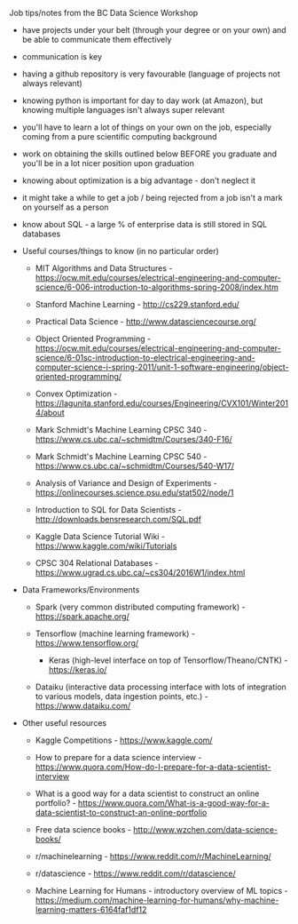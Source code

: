 Job tips/notes from the BC Data Science Workshop

- have projects under your belt (through your degree or on your own) and be able to communicate them effectively
- communication is key
- having a github repository is very favourable (language of projects not always relevant)
- knowing python is important for day to day work (at Amazon), but knowing multiple languages isn't always super relevant
- you'll have to learn a lot of things on your own on the job, especially coming from a pure scientific computing background
- work on obtaining the skills outlined below BEFORE you graduate and you'll be in a lot nicer position upon graduation
- knowing about optimization is a big advantage - don't neglect it
- it might take a while to get a job / being rejected from a job isn't a mark on yourself as a person
- know about SQL - a large % of enterprise data is still stored in SQL databases

- Useful courses/things to know (in no particular order)
   - MIT Algorithms and Data Structures - https://ocw.mit.edu/courses/electrical-engineering-and-computer-science/6-006-introduction-to-algorithms-spring-2008/index.htm

   - Stanford Machine Learning - http://cs229.stanford.edu/

   - Practical Data Science - http://www.datasciencecourse.org/

   - Object Oriented Programming - https://ocw.mit.edu/courses/electrical-engineering-and-computer-science/6-01sc-introduction-to-electrical-engineering-and-computer-science-i-spring-2011/unit-1-software-engineering/object-oriented-programming/

   - Convex Optimization - https://lagunita.stanford.edu/courses/Engineering/CVX101/Winter2014/about

   - Mark Schmidt's Machine Learning CPSC 340 - https://www.cs.ubc.ca/~schmidtm/Courses/340-F16/

   - Mark Schmidt's Machine Learning CPSC 540 - https://www.cs.ubc.ca/~schmidtm/Courses/540-W17/

   - Analysis of Variance and Design of Experiments - https://onlinecourses.science.psu.edu/stat502/node/1

   - Introduction to SQL for Data Scientists - http://downloads.bensresearch.com/SQL.pdf

   - Kaggle Data Science Tutorial Wiki - https://www.kaggle.com/wiki/Tutorials

   - CPSC 304 Relational Databases - https://www.ugrad.cs.ubc.ca/~cs304/2016W1/index.html


- Data Frameworks/Environments
   - Spark (very common distributed computing framework) - https://spark.apache.org/

   - Tensorflow (machine learning framework) - https://www.tensorflow.org/
      - Keras (high-level interface on top of Tensorflow/Theano/CNTK) - https://keras.io/

   - Dataiku (interactive data processing interface with lots of integration to various models, data ingestion points, etc.) - https://www.dataiku.com/   

- Other useful resources
   - Kaggle Competitions - https://www.kaggle.com/

   - How to prepare for a data science interview - https://www.quora.com/How-do-I-prepare-for-a-data-scientist-interview

   - What is a good way for a data scientist to construct an online portfolio? - https://www.quora.com/What-is-a-good-way-for-a-data-scientist-to-construct-an-online-portfolio

   - Free data science books - http://www.wzchen.com/data-science-books/

   - r/machinelearning - https://www.reddit.com/r/MachineLearning/

   - r/datascience - https://www.reddit.com/r/datascience/

   - Machine Learning for Humans - introductory overview of ML topics - https://medium.com/machine-learning-for-humans/why-machine-learning-matters-6164faf1df12
